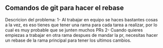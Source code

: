 ## Comandos de git para hacer el rebase

Descricion del problema:
1- Al trabajar en equipo se haces bastantes cosas a la vez, es eso tienes que tener una rama para cada tarea a realizar, por lo cual es muy probable que se junten muchos PRs
2- Cuando quieres empiezas a trabajar en otra rama despues de mandar la pr, necesitas hacer un rebase de la rama principal para tener los ultimos cambios.

